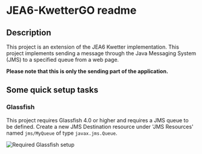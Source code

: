 # JEA6-KwetterGO readme
## Description
This project is an extension of the JEA6 Kwetter implementation. This project implements sending a message through the Java Messaging System (JMS) to a specified queue from a web page. 

__Please note that this is only the sending part of the application.__

## Some quick setup tasks
### Glassfish
This project requires Glassfish 4.0 or higher and requires a JMS queue to be defined.
Create a new JMS Destination resource under 'JMS Resources' named `jms/MyQueue` of type `javax.jms.Queue`.

![Required Glassfish setup](https://cloud.githubusercontent.com/assets/2842901/15634130/defccf26-25bc-11e6-83db-c64d2bcd58de.PNG)
